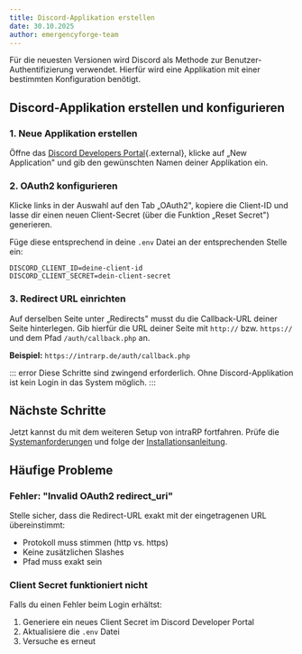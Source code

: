 ```yaml
---
title: Discord-Applikation erstellen
date: 30.10.2025
author: emergencyforge-team
---
```


Für die neuesten Versionen wird Discord als Methode zur Benutzer-Authentifizierung verwendet. Hierfür wird eine Applikation mit einer bestimmten Konfiguration benötigt.

## Discord-Applikation erstellen und konfigurieren

### 1. Neue Applikation erstellen

Öffne das [Discord Developers Portal](https://discord.com/developers/applications){.external}, klicke auf „New Application" und gib den gewünschten Namen deiner Applikation ein.

### 2. OAuth2 konfigurieren

Klicke links in der Auswahl auf den Tab „OAuth2", kopiere die Client-ID und lasse dir einen neuen Client-Secret (über die Funktion „Reset Secret") generieren.

Füge diese entsprechend in deine `.env` Datei an der entsprechenden Stelle ein:

```env
DISCORD_CLIENT_ID=deine-client-id
DISCORD_CLIENT_SECRET=dein-client-secret
```

### 3. Redirect URL einrichten

Auf derselben Seite unter „Redirects" musst du die Callback-URL deiner Seite hinterlegen. Gib hierfür die URL deiner Seite mit `http://` bzw. `https://` und dem Pfad `/auth/callback.php` an.

**Beispiel:** `https://intrarp.de/auth/callback.php`

::: error
Diese Schritte sind zwingend erforderlich. Ohne Discord-Applikation ist kein Login in das System möglich.
:::

## Nächste Schritte

Jetzt kannst du mit dem weiteren Setup von intraRP fortfahren. Prüfe die [Systemanforderungen](#wiki:systemanforderungen) und folge der [Installationsanleitung](#wiki:installation).

## Häufige Probleme

### Fehler: "Invalid OAuth2 redirect_uri"

Stelle sicher, dass die Redirect-URL exakt mit der eingetragenen URL übereinstimmt:

- Protokoll muss stimmen (http vs. https)
- Keine zusätzlichen Slashes
- Pfad muss exakt sein

### Client Secret funktioniert nicht

Falls du einen Fehler beim Login erhältst:

1. Generiere ein neues Client Secret im Discord Developer Portal
2. Aktualisiere die `.env` Datei
3. Versuche es erneut
